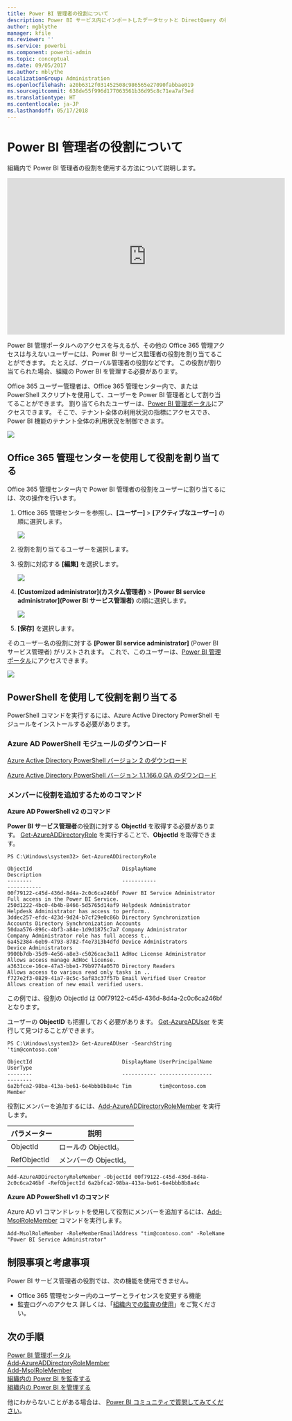```yaml
---
title: Power BI 管理者の役割について
description: Power BI サービス内にインポートしたデータセットと DirectQuery の行レベルのセキュリティを構成する方法。
author: mgblythe
manager: kfile
ms.reviewer: ''
ms.service: powerbi
ms.component: powerbi-admin
ms.topic: conceptual
ms.date: 09/05/2017
ms.author: mblythe
LocalizationGroup: Administration
ms.openlocfilehash: a20b6312f031452508c986565e27090fabbae019
ms.sourcegitcommit: 638de55f996d177063561b36d95c8c71ea7af3ed
ms.translationtype: HT
ms.contentlocale: ja-JP
ms.lasthandoff: 05/17/2018
---
```

# <a name="understanding-the-power-bi-admin-role"></a>Power BI 管理者の役割について
組織内で Power BI 管理者の役割を使用する方法について説明します。

<iframe width="640" height="360" src="https://www.youtube.com/embed/PQRbdJgEm3k?showinfo=0" frameborder="0" allowfullscreen></iframe>

Power BI 管理ポータルへのアクセスを与えるが、その他の Office 365 管理アクセスは与えないユーザーには、Power BI サービス監理者の役割を割り当てることができます。 たとえば、グローバル管理者の役割などです。 この役割が割り当てられた場合、組織の Power BI を管理する必要があります。

Office 365 ユーザー管理者は、Office 365 管理センター内で、または PowerShell スクリプトを使用して、ユーザーを Power BI 管理者として割り当てることができます。 割り当てられたユーザーは、[Power BI 管理ポータル](service-admin-portal.md)にアクセスできます。 そこで、テナント全体の利用状況の指標にアクセスでき、Power BI 機能のテナント全体の利用状況を制御できます。

![](media/service-admin-role/powerbi-admin-portal.png)

## <a name="using-the-office-365-admin-center-to-assign-a-role"></a>Office 365 管理センターを使用して役割を割り当てる
Office 365 管理センター内で Power BI 管理者の役割をユーザーに割り当てるには、次の操作を行います。

1. Office 365 管理センターを参照し、**[ユーザー]** > **[アクティブなユーザー]** の順に選択します。
   
    ![](media/service-admin-role/powerbi-admin-users.png)
2. 役割を割り当てるユーザーを選択します。
3. 役割に対応する **[編集]** を選択します。
   
    ![](media/service-admin-role/powerbi-admin-edit-roles.png)
4. **[Customized administrator]\(カスタム管理者)** > **[Power BI service administrator]\(Power BI サービス管理者)** の順に選択します。
   
    ![](media/service-admin-role/powerbi-admin-role.png)
5. **[保存]** を選択します。

そのユーザー名の役割に対する **[Power BI service administrator]** \(Power BI サービス管理者) がリストされます。 これで、このユーザーは、[Power BI 管理ポータル](service-admin-portal.md)にアクセスできます。

![](media/service-admin-role/powerbi-admin-role-set.png)

## <a name="using-powershell-to-assign-a-role"></a>PowerShell を使用して役割を割り当てる
PowerShell コマンドを実行するには、Azure Active Directory PowerShell モジュールをインストールする必要があります。

### <a name="download-azure-ad-powershell-module"></a>Azure AD PowerShell モジュールのダウンロード
[Azure Active Directory PowerShell バージョン 2 のダウンロード](https://github.com/Azure/azure-docs-powershell-azuread/blob/master/Azure%20AD%20Cmdlets/AzureAD/index.md)

[Azure Active Directory PowerShell バージョン 1.1.166.0 GA のダウンロード](http://connect.microsoft.com/site1164/Downloads/DownloadDetails.aspx?DownloadID=59185)

### <a name="command-to-add-role-to-member"></a>メンバーに役割を追加するためのコマンド
**Azure AD PowerShell v2 のコマンド**

**Power BI サービス管理者**の役割に対する **ObjectId** を取得する必要があります。 [Get-AzureADDirectoryRole](https://docs.microsoft.com/powershell/azuread/v2/get-azureaddirectoryrole) を実行することで、**ObjectId** を取得できます。

```
PS C:\Windows\system32> Get-AzureADDirectoryRole

ObjectId                             DisplayName                        Description
--------                             -----------                        -----------
00f79122-c45d-436d-8d4a-2c0c6ca246bf Power BI Service Administrator     Full access in the Power BI Service.
250d1222-4bc0-4b4b-8466-5d5765d14af9 Helpdesk Administrator             Helpdesk Administrator has access to perform..
3ddec257-efdc-423d-9d24-b7cf29e0c86b Directory Synchronization Accounts Directory Synchronization Accounts
50daa576-896c-4bf3-a84e-1d9d1875c7a7 Company Administrator              Company Administrator role has full access t..
6a452384-6eb9-4793-8782-f4e7313b4dfd Device Administrators              Device Administrators
9900b7db-35d9-4e56-a8e3-c5026cac3a11 AdHoc License Administrator        Allows access manage AdHoc license.
a3631cce-16ce-47a3-bbe1-79b9774a0570 Directory Readers                  Allows access to various read only tasks in ..
f727e2f3-0829-41a7-8c5c-5af83c37f57b Email Verified User Creator        Allows creation of new email verified users.
```

この例では、役割の ObjectId は 00f79122-c45d-436d-8d4a-2c0c6ca246bf となります。

ユーザーの **ObjectID** も把握しておく必要があります。 [Get-AzureADUser](https://docs.microsoft.com/powershell/azuread/v2/get-azureaduser) を実行して見つけることができます。

```
PS C:\Windows\system32> Get-AzureADUser -SearchString 'tim@contoso.com'

ObjectId                             DisplayName UserPrincipalName      UserType
--------                             ----------- -----------------      --------
6a2bfca2-98ba-413a-be61-6e4bbb8b8a4c Tim         tim@contoso.com        Member
```

役割にメンバーを追加するには、[Add-AzureADDirectoryRoleMember](https://docs.microsoft.com/powershell/azuread/v2/add-azureaddirectoryrolemember) を実行します。

| パラメーター | 説明 |
| --- | --- |
| ObjectId |ロールの ObjectId。 |
| RefObjectId |メンバーの ObjectId。 |

```
Add-AzureADDirectoryRoleMember -ObjectId 00f79122-c45d-436d-8d4a-2c0c6ca246bf -RefObjectId 6a2bfca2-98ba-413a-be61-6e4bbb8b8a4c
```

**Azure AD PowerShell v1 のコマンド**

Azure AD v1 コマンドレットを使用して役割にメンバーを追加するには、[Add-MsolRoleMember](https://docs.microsoft.com/powershell/msonline/v1/add-msolrolemember) コマンドを実行します。

```
Add-MsolRoleMember -RoleMemberEmailAddress "tim@contoso.com" -RoleName "Power BI Service Administrator"
```

## <a name="limitations-and-considerations"></a>制限事項と考慮事項
Power BI サービス管理者の役割では、次の機能を使用できません。

* Office 365 管理センター内のユーザーとライセンスを変更する機能
* 監査ログへのアクセス 詳しくは、「[組織内での監査の使用](service-admin-auditing.md)」をご覧ください。

## <a name="next-steps"></a>次の手順
[Power BI 管理ポータル](service-admin-portal.md)  
[Add-AzureADDirectoryRoleMember](https://docs.microsoft.com/powershell/azuread/v2/add-azureaddirectoryrolemember)  
[Add-MsolRoleMember](https://docs.microsoft.com/powershell/msonline/v1/add-msolrolemember)  
[組織内の Power BI を監査する](service-admin-auditing.md)  
[組織内の Power BI を管理する](service-admin-administering-power-bi-in-your-organization.md)  

他にわからないことがある場合は、 [Power BI コミュニティで質問してみてください](http://community.powerbi.com/)。

